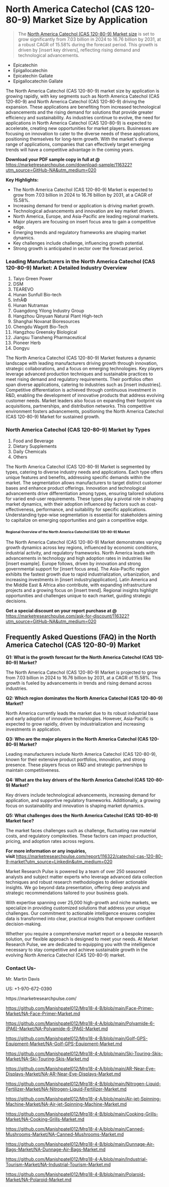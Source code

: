 <h1>North America Catechol (CAS 120-80-9) Market&nbsp;Size by Application</h1><blockquote><p>The <a href="https://marketresearchpulse.com/download-sample/116322?utm_source=GitHub-NA&amp;utm_medium=020">North America Catechol (CAS 120-80-9) Market size</a> is set to grow significantly from 7.03 billion in 2024 to 16.76 billion by 2031, at a robust CAGR of 15.58% during the forecast period. This growth is driven by [insert key drivers], reflecting rising demand and technological advancements.</p></blockquote><ul><li>Epicatechin<li> Epigallocatechin<li> Epicatechin Gallate<li> Epigallocatechin Gallate</li></ul><p>The North America Catechol (CAS 120-80-9) market size by application is growing rapidly, with key segments such as North America Catechol (CAS 120-80-9) and North America Catechol (CAS 120-80-9) driving the expansion. These applications are benefiting from increased technological advancements and the rising demand for solutions that provide greater efficiency and sustainability. As industries continue to evolve, the need for applications in North America Catechol (CAS 120-80-9) is expected to accelerate, creating new opportunities for market players. Businesses are focusing on innovation to cater to the diverse needs of these applications, positioning themselves for long-term growth. With the market's diverse range of applications, companies that can effectively target emerging trends will have a competitive advantage in the coming years.</p><p><strong>Download your PDF sample copy in full at @ </strong><a href="https://marketresearchpulse.com/download-sample/116322?utm_source=GitHub-NA&amp;utm_medium=020">https://marketresearchpulse.com/download-sample/116322?utm_source=GitHub-NA&amp;utm_medium=020</a></p><p><strong>Key Highlights: </strong></p><ul><li>The North America Catechol (CAS 120-80-9) Market is expected to grow from 7.03 billion in 2024 to 16.76 billion by 2031, at a CAGR of 15.58%.</li><li>Increasing demand for trend or application is driving market growth.</li><li>Technological advancements and innovation are key market drivers.</li><li>North America, Europe, and Asia-Pacific are leading regional markets.</li><li>Major players are focusing on insert focus area to gain a competitive edge.</li><li>Emerging trends and regulatory frameworks are shaping market dynamics.</li><li>Key challenges include challenge, influencing growth potential.</li><li>Strong growth is anticipated in sector over the forecast period.</li></ul><h3>Leading Manufacturers in the North America Catechol (CAS 120-80-9) Market: A Detailed Industry Overview</h3><ol><li>Taiyo Green Power</li><li>DSM</li><li>TEAREVO</li><li>Hunan Sunfull Bio-tech</li><li>InfrÃ©</li><li>Hunan Nutramax</li><li>Guangdong Yilong Industry Group</li><li>Hangzhou Qinyuan Natural Plant High-tech</li><li>Shanghai Novanat Bioresources</li><li>Chengdu Wagott Bio-Tech</li><li>Hangzhou Greensky Biological</li><li>Jiangsu Tiansheng Pharmaceutical</li><li>Pioneer Herb</li><li>Dongyu</li></ol><div class="flex max-w-full flex-col flex-grow"><div class="min-h-8 text-message flex w-full flex-col items-end gap-2 whitespace-normal break-words [.text-message+&amp;]:mt-5" dir="auto" data-message-author-role="assistant" data-message-id="fd8432e4-4910-450d-b182-61b7bfb0a01f" data-message-model-slug="gpt-4o"><div class="flex w-full flex-col gap-1 empty:hidden first:pt-[3px]"><div class="markdown prose w-full break-words dark:prose-invert light"><p>The North America Catechol (CAS 120-80-9) Market features a dynamic landscape with leading manufacturers driving growth through innovation, strategic collaborations, and a focus on emerging technologies. Key players leverage advanced production techniques and sustainable practices to meet rising demand and regulatory requirements. Their portfolios often span diverse applications, catering to industries such as [insert industries]. Competitive differentiation is achieved through continuous investment in R&amp;D, enabling the development of innovative products that address evolving customer needs. Market leaders also focus on expanding their footprint via acquisitions, partnerships, and distribution networks. This competitive environment fosters advancements, positioning the North America Catechol (CAS 120-80-9) Market for sustained growth.</p></div></div></div></div><h3>North America Catechol (CAS 120-80-9) Market by Types</h3><ol><li>Food and Beverage<li> Dietary Supplements<li> Daily Chemicals<li> Others</li></ol><div class="flex max-w-full flex-col flex-grow"><div class="min-h-8 text-message flex w-full flex-col items-end gap-2 whitespace-normal break-words [.text-message+&amp;]:mt-5" dir="auto" data-message-author-role="assistant" data-message-id="084470be-0bb7-4664-bddf-5156b4f41249" data-message-model-slug="gpt-4o-mini"><div class="flex w-full flex-col gap-1 empty:hidden first:pt-[3px]"><div class="markdown prose w-full break-words dark:prose-invert light"><p>The North America Catechol (CAS 120-80-9) Market is segmented by types, catering to diverse industry needs and applications. Each type offers unique features and benefits, addressing specific demands within the market. The segmentation allows manufacturers to target distinct customer bases and enhance product offerings. Innovation and technological advancements drive differentiation among types, ensuring tailored solutions for varied end-user requirements. These types play a pivotal role in shaping market dynamics, with their adoption influenced by factors such as cost-effectiveness, performance, and suitability for specific applications. Understanding type-wise segmentation is essential for stakeholders aiming to capitalize on emerging opportunities and gain a competitive edge.</p></div></div></div></div><h3><span style="font-size: 11px;">Regional Overview of the North America Catechol (CAS 120-80-9) Market</span></h3><div class="flex max-w-full flex-col flex-grow"><div class="min-h-8 text-message flex w-full flex-col items-end gap-2 whitespace-normal break-words [.text-message+&amp;]:mt-5" dir="auto" data-message-author-role="assistant" data-message-id="e9038762-ce64-4e30-91c9-9bd413514231" data-message-model-slug="gpt-4o-mini"><div class="flex w-full flex-col gap-1 empty:hidden first:pt-[3px]"><div class="markdown prose w-full break-words dark:prose-invert light"><p>The North America Catechol (CAS 120-80-9) Market demonstrates varying growth dynamics across key regions, influenced by economic conditions, industrial activity, and regulatory frameworks. North America leads with advancements in technology and high adoption rates in industries like [insert example]. Europe follows, driven by innovation and strong governmental support for [insert focus area]. The Asia-Pacific region exhibits the fastest growth due to rapid industrialization, urbanization, and increasing investments in [insert industry/application]. Latin America and the Middle East &amp; Africa also contribute, with expanding infrastructure projects and a growing focus on [insert trend]. Regional insights highlight opportunities and challenges unique to each market, guiding strategic decisions.</p></div></div></div></div><p><strong>Get a special discount on your report purchase at @ </strong><a href="https://marketresearchpulse.com/ask-for-discount/116322?utm_source=GitHub-NA&amp;utm_medium=020">https://marketresearchpulse.com/ask-for-discount/116322?utm_source=GitHub-NA&amp;utm_medium=020</a></p><h2>Frequently Asked Questions (FAQ) in the North America Catechol (CAS 120-80-9) Market</h2><p><strong>Q1: What is the growth forecast for the North America Catechol (CAS 120-80-9) Market?</strong></p><p>The North America Catechol (CAS 120-80-9) Market is projected to grow from 7.03 billion in 2024 to 16.76 billion by 2031, at a CAGR of 15.58%. This growth is fueled by advancements in trends and rising demand across industries.</p><p><strong>Q2: Which region dominates the North America Catechol (CAS 120-80-9) Market?</strong></p><p>North America currently leads the market due to its robust industrial base and early adoption of innovative technologies. However, Asia-Pacific is expected to grow rapidly, driven by industrialization and increasing investments in application.</p><p><strong>Q3: Who are the major players in the North America Catechol (CAS 120-80-9) Market?</strong></p><p>Leading manufacturers include North America Catechol (CAS 120-80-9), known for their extensive product portfolios, innovation, and strong presence. These players focus on R&amp;D and strategic partnerships to maintain competitiveness.</p><p><strong>Q4: What are the key drivers of the North America Catechol (CAS 120-80-9) Market?</strong></p><p>Key drivers include technological advancements, increasing demand for application, and supportive regulatory frameworks. Additionally, a growing focus on sustainability and innovation is shaping market dynamics.</p><p><strong>Q5: What challenges does the North America Catechol (CAS 120-80-9) Market face?</strong></p><p>The market faces challenges such as challenge, fluctuating raw material costs, and regulatory complexities. These factors can impact production, pricing, and adoption rates across regions.</p><p><strong>For more information or any inquiries, visit&nbsp;</strong><a href="https://marketresearchpulse.com/report/116322/catechol-cas-120-80-9-market?utm_source=Linkedin&utm_medium=020">https://marketresearchpulse.com/report/116322/catechol-cas-120-80-9-market?utm_source=Linkedin&utm_medium=020</a></p><p>Market Research Pulse is powered by a team of over 250 seasoned analysts and subject matter experts who leverage advanced data collection techniques and robust research methodologies to deliver actionable insights. We go beyond data presentation, offering deep analysis and strategic recommendations tailored to your business goals.</p><p>With expertise spanning over 25,000 high-growth and niche markets, we specialize in providing customized solutions that address your unique challenges. Our commitment to actionable intelligence ensures complex data is transformed into clear, practical insights that empower confident decision-making.</p><p>Whether you require a comprehensive market report or a bespoke research solution, our flexible approach is designed to meet your needs. At Market Research Pulse, we are dedicated to equipping you with the intelligence necessary to stay competitive and achieve sustainable growth in the evolving North America Catechol (CAS 120-80-9) market.</p><h3><strong>Contact Us-</strong></h3><p>Mr. Martin Davis</p><p>US: +1-970-672-0390</p><p>https://marketresearchpulse.com/</p><p><a href="https://github.com/Manishpatel012/Mrp18-4-B/blob/main/Face-Primer-Market/NA-Face-Primer-Market.md">https://github.com/Manishpatel012/Mrp18-4-B/blob/main/Face-Primer-Market/NA-Face-Primer-Market.md</a></p><p><a href="https://github.com/Manishpatel012/Mrp18-4-A/blob/main/Polyamide-6-(PA6)-Market/NA-Polyamide-6-(PA6)-Market.md">https://github.com/Manishpatel012/Mrp18-4-A/blob/main/Polyamide-6-(PA6)-Market/NA-Polyamide-6-(PA6)-Market.md</a></p><p><a href="https://github.com/Manishpatel012/Mrp18-4-B/blob/main/Golf-GPS-Equipment-Market/NA-Golf-GPS-Equipment-Market.md">https://github.com/Manishpatel012/Mrp18-4-B/blob/main/Golf-GPS-Equipment-Market/NA-Golf-GPS-Equipment-Market.md</a></p><p><a href="https://github.com/Manishpatel012/Mrp18-4-A/blob/main/Ski-Touring-Skis-Market/NA-Ski-Touring-Skis-Market.md">https://github.com/Manishpatel012/Mrp18-4-A/blob/main/Ski-Touring-Skis-Market/NA-Ski-Touring-Skis-Market.md</a></p><p><a href="https://github.com/Manishpatel012/Mrp18-4-A/blob/main/AR-Near-Eye-Displays-Market/NA-AR-Near-Eye-Displays-Market.md">https://github.com/Manishpatel012/Mrp18-4-A/blob/main/AR-Near-Eye-Displays-Market/NA-AR-Near-Eye-Displays-Market.md</a></p><p><a href="https://github.com/Manishpatel012/Mrp18-4-B/blob/main/Nitrogen-Liquid-Fertilizer-Market/NA-Nitrogen-Liquid-Fertilizer-Market.md">https://github.com/Manishpatel012/Mrp18-4-B/blob/main/Nitrogen-Liquid-Fertilizer-Market/NA-Nitrogen-Liquid-Fertilizer-Market.md</a></p><p><a href="https://github.com/Manishpatel012/Mrp18-4-A/blob/main/Air-jet-Spinning-Machine-Market/NA-Air-jet-Spinning-Machine-Market.md">https://github.com/Manishpatel012/Mrp18-4-A/blob/main/Air-jet-Spinning-Machine-Market/NA-Air-jet-Spinning-Machine-Market.md</a></p><p><a href="https://github.com/Manishpatel012/Mrp18-4-B/blob/main/Cooking-Grills-Market/NA-Cooking-Grills-Market.md">https://github.com/Manishpatel012/Mrp18-4-B/blob/main/Cooking-Grills-Market/NA-Cooking-Grills-Market.md</a></p><p><a href="https://github.com/Manishpatel012/Mrp18-4-A/blob/main/Canned-Mushrooms-Market/NA-Canned-Mushrooms-Market.md">https://github.com/Manishpatel012/Mrp18-4-A/blob/main/Canned-Mushrooms-Market/NA-Canned-Mushrooms-Market.md</a></p><p><a href="https://github.com/Manishpatel012/Mrp18-4-B/blob/main/Dunnage-Air-Bags-Market/NA-Dunnage-Air-Bags-Market.md">https://github.com/Manishpatel012/Mrp18-4-B/blob/main/Dunnage-Air-Bags-Market/NA-Dunnage-Air-Bags-Market.md</a></p><p><a href="https://github.com/Manishpatel012/Mrp18-4-A/blob/main/Industrial-Tourism-Market/NA-Industrial-Tourism-Market.md">https://github.com/Manishpatel012/Mrp18-4-A/blob/main/Industrial-Tourism-Market/NA-Industrial-Tourism-Market.md</a></p><p><a href="https://github.com/Manishpatel012/Mrp18-4-B/blob/main/Polaroid-Market/NA-Polaroid-Market.md">https://github.com/Manishpatel012/Mrp18-4-B/blob/main/Polaroid-Market/NA-Polaroid-Market.md</a></p>
